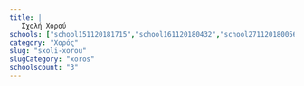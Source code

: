 ```yaml
---
title: |
   Σχολή Χορού
schools: ["school151120181715","school161120180432","school271120180056"]
category: "Χορός"
slug: "sxoli-xorou"
slugCategory: "xoros"
schoolscount: "3"
---
```


